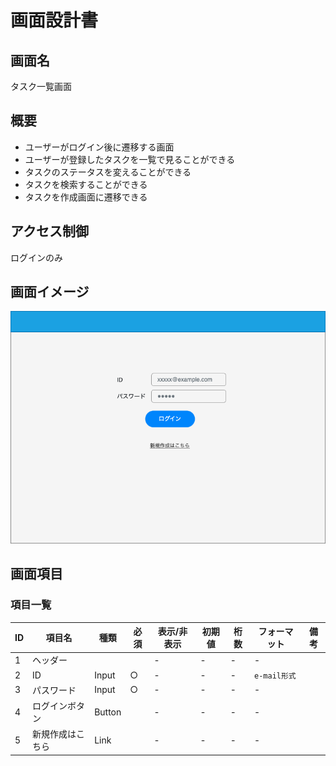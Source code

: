 # 画面設計書

## 画面名

タスク一覧画面

## 概要

<!-- 何をする・何ができる画面か) -->

- ユーザーがログイン後に遷移する画面
- ユーザーが登録したタスクを一覧で見ることができる
- タスクのステータスを変えることができる
- タスクを検索することができる
- タスクを作成画面に遷移できる

## アクセス制御

ログインのみ

## 画面イメージ

![](./assets/login.drawio.png)

## 画面項目

### 項目一覧

| ID  | 項目名           | 種類   | 必須 | 表示/非表示 | 初期値 | 桁数 | フォーマット | 備考 |
| --- | ---------------- | ------ | ---- | ----------- | ------ | ---- | ------------ | ---- |
| 1   | ヘッダー         |        |      | -           | -      | -    | -            |      |
| 2   | ID               | Input  | ○    | -           | -      | -    | `e-mail形式` |      |
| 3   | パスワード       | Input  | ○    | -           | -      | -    | -            |      |
| 4   | ログインボタン   | Button |      | -           | -      | -    | -            |      |
| 5   | 新規作成はこちら | Link   |      | -           | -      | -    | -            |      |
